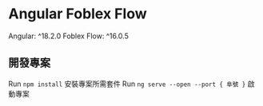 # Angular Foblex Flow

Angular: ^18.2.0
Foblex Flow: ^16.0.5

## 開發專案

Run `npm install` 安裝專案所需套件
Run `ng serve --open --port { 阜號 }` 啟動專案
